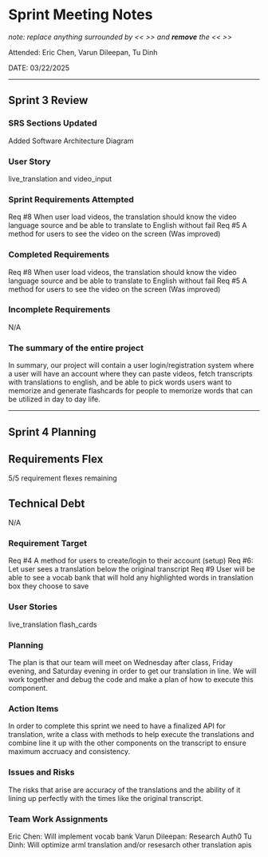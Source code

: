# Sprint Meeting Notes

*note: replace anything surrounded by << >> and **remove** the << >>*

Attended: Eric Chen, Varun Dileepan, Tu Dinh

DATE: 03/22/2025

***

## Sprint 3 Review

### SRS Sections Updated

Added Software Architecture Diagram

### User Story

live_translation and video_input

### Sprint Requirements Attempted

Req #8 When user load videos, the translation should know the video language source and be able to translate to English without fail
Req #5 A method for users to see the video on the screen (Was improved)

### Completed Requirements

Req #8 When user load videos, the translation should know the video language source and be able to translate to English without fail
Req #5 A method for users to see the video on the screen (Was improved)

### Incomplete Requirements

N/A

### The summary of the entire project

In summary, our project will contain a user login/registration system where a user will have an account where they can paste videos, fetch transcripts with translations to english, and be able to pick words users want to memorize and generate flashcards for people to memorize words that can be utilized in day to day life.

***

## Sprint 4 Planning

## Requirements Flex

5/5 requirement flexes remaining

## Technical Debt

N/A

### Requirement Target

Req #4 A method for users to create/login to their account (setup)
Req #6: Let user sees a translation below the original transcript
Req #9 User will be able to see a vocab bank that will hold any highlighted words in translation box they choose to save

### User Stories

live_translation
flash_cards


### Planning
The plan is that our team will meet on Wednesday after class, Friday evening, and Saturday evening in order to get our translation in line. We will work together and debug the code and make a plan of how to execute this component. 

### Action Items
In order to complete this sprint we need to have a finalized API for translation, write a class with methods to help execute the translations and combine line it up with the other components on the transcript to ensure maximum accruacy and consistency. 

### Issues and Risks
The risks that arise are accuracy of the translations and the ability of it lining up perfectly with the times like the original transcript. 

### Team Work Assignments
Eric Chen: Will implement vocab bank
Varun Dileepan: Research Auth0
Tu Dinh: Will optimize arml translation and/or resesarch other translation apis
